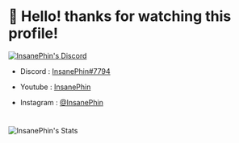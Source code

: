 # 👋 Hello! thanks for watching this profile!

[![InsanePhin's Discord](https://discord.c99.nl/widget/theme-4/354184274347294720.png)](http://discord.com/users/354184274347294720)

- Discord : [InsanePhin#7794](https://discord.com/users/354184274347294720)

- Youtube : [InsanePhin](https://www.youtube.com/channel/UCOrwm_xOVgPJFF05poXcbsQ)

- Instagram : [@InsanePhin](https://www.instagram.com/insanephin/)

#
![InsanePhin's Stats](https://github-readme-stats.vercel.app/api?username=InsanePhin&show_icons=true&theme=dark&include_all_commits=true&count_private=true)
